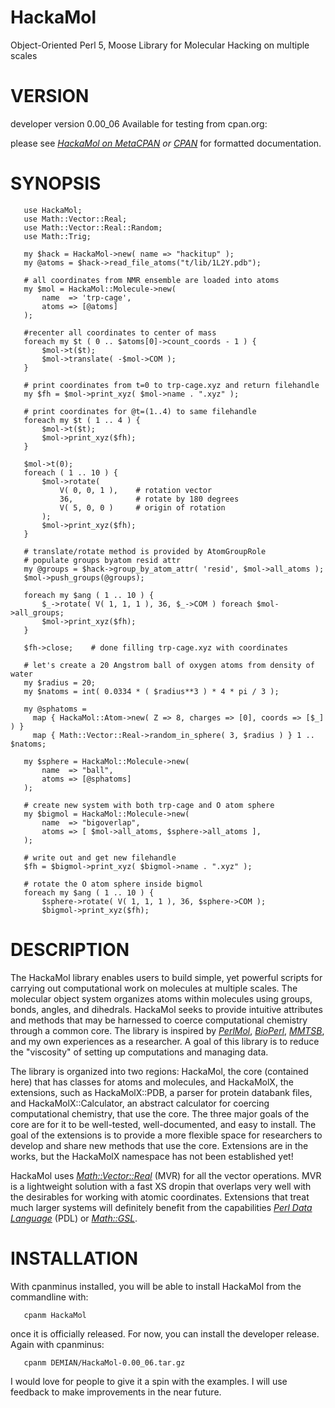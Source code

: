 HackaMol
========
Object-Oriented Perl 5, Moose Library for Molecular Hacking on multiple scales

VERSION
========
developer version 0.00_06 
Available for testing from cpan.org:
       
please see *[HackaMol on MetaCPAN](https://metacpan.org/release/DEMIAN/HackaMol-0.00_06) or [CPAN](http://search.cpan.org/~demian/HackaMol-0.00_06/lib/HackaMol.pm)* for formatted documentation.  
       
SYNOPSIS
========
       use HackaMol;
       use Math::Vector::Real;
       use Math::Vector::Real::Random;
       use Math::Trig;
       
       my $hack = HackaMol->new( name => "hackitup" );
       my @atoms = $hack->read_file_atoms("t/lib/1L2Y.pdb");
       
       # all coordinates from NMR ensemble are loaded into atoms
       my $mol = HackaMol::Molecule->new(
           name  => 'trp-cage',
           atoms => [@atoms]
       );
       
       #recenter all coordinates to center of mass
       foreach my $t ( 0 .. $atoms[0]->count_coords - 1 ) {
           $mol->t($t);
           $mol->translate( -$mol->COM );
       }
       
       # print coordinates from t=0 to trp-cage.xyz and return filehandle
       my $fh = $mol->print_xyz( $mol->name . ".xyz" );
       
       # print coordinates for @t=(1..4) to same filehandle
       foreach my $t ( 1 .. 4 ) {
           $mol->t($t);
           $mol->print_xyz($fh);
       }
       
       $mol->t(0);
       foreach ( 1 .. 10 ) {
           $mol->rotate(
               V( 0, 0, 1 ),    # rotation vector
               36,              # rotate by 180 degrees
               V( 5, 0, 0 )     # origin of rotation
           );
           $mol->print_xyz($fh);
       }
       
       # translate/rotate method is provided by AtomGroupRole
       # populate groups byatom resid attr
       my @groups = $hack->group_by_atom_attr( 'resid', $mol->all_atoms );
       $mol->push_groups(@groups);
       
       foreach my $ang ( 1 .. 10 ) {
           $_->rotate( V( 1, 1, 1 ), 36, $_->COM ) foreach $mol->all_groups;
           $mol->print_xyz($fh);
       }
       
       $fh->close;    # done filling trp-cage.xyz with coordinates
       
       # let's create a 20 Angstrom ball of oxygen atoms from density of water
       my $radius = 20;
       my $natoms = int( 0.0334 * ( $radius**3 ) * 4 * pi / 3 );
       
       my @sphatoms =
         map { HackaMol::Atom->new( Z => 8, charges => [0], coords => [$_] ) }
         map { Math::Vector::Real->random_in_sphere( 3, $radius ) } 1 .. $natoms;
       
       my $sphere = HackaMol::Molecule->new(
           name  => "ball",
           atoms => [@sphatoms]
       );

       # create new system with both trp-cage and O atom sphere
       my $bigmol = HackaMol::Molecule->new(
           name  => "bigoverlap",
           atoms => [ $mol->all_atoms, $sphere->all_atoms ],
       );
       
       # write out and get new filehandle
       $fh = $bigmol->print_xyz( $bigmol->name . ".xyz" );
       
       # rotate the O atom sphere inside bigmol
       foreach my $ang ( 1 .. 10 ) {
           $sphere->rotate( V( 1, 1, 1 ), 36, $sphere->COM );
           $bigmol->print_xyz($fh);

DESCRIPTION
============
The HackaMol library enables users to build simple, yet powerful scripts 
for carrying out computational work on molecules at multiple scales. The 
molecular object system organizes atoms within molecules using groups, bonds, 
angles, and dihedrals.  HackaMol seeks to provide intuitive attributes and 
methods that may be harnessed to coerce computational chemistry through a 
common core. The library is inspired by 
*[PerlMol](http://www.perlmol.org)*, *[BioPerl](http://bioperl.org)*, *[MMTSB](http://www.mmtsb.org)*, 
and my own experiences as a researcher.  A goal of this library is to reduce
the "viscosity" of setting up computations and managing data.
       
The library is organized into two regions: HackaMol, the core (contained 
here) that has classes for atoms and molecules, and HackaMolX, the 
extensions, such as HackaMolX::PDB, a parser for protein databank files, 
and HackaMolX::Calculator, an abstract calculator for coercing 
computational chemistry, that use the core. The three major goals of the 
core are for it to be well-tested, well-documented, and easy to install. 
The goal of the extensions is to provide a more flexible space for 
researchers to develop and share new methods that use the core. 
Extensions are in the works, but the HackaMolX namespace has not been 
established yet! 
       
HackaMol uses *[Math::Vector::Real](https://metacpan.org/module/Math::Vector::Real)* (MVR) for all the vector operations. 
MVR is a lightweight solution with a fast XS dropin that overlaps very 
well with the desirables for working with atomic coordinates. Extensions 
that treat much larger systems will definitely benefit from the 
capabilities *[Perl Data Language](http://pdl.perl.org)* (PDL) or *[Math::GSL](https://metacpan.org/module/Math::GSL)*.
       
INSTALLATION
============
With cpanminus installed, you will be able to install HackaMol from the commandline with:
       
       cpanm HackaMol
       
once it is officially released. For now, you can install the developer release. Again with cpanminus:
       
       cpanm DEMIAN/HackaMol-0.00_06.tar.gz
       
I would love for people to give it a spin with the examples. I will use feedback to make improvements 
in the near future.
       
